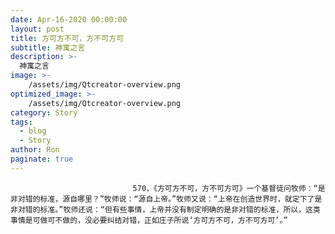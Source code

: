 ```yaml
---
date: Apr-16-2020 00:00:00
layout: post
title: 方可方不可，方不可方可
subtitle: 神寓之言
description: >-
  神寓之言
image: >-
    /assets/img/Qtcreator-overview.png
optimized_image: >-
    /assets/img/Qtcreator-overview.png
category: Story
tags:
  - blog
  - Story
author: Ron
paginate: true
---
```


							　　570，《方可方不可，方不可方可》一个基督徒问牧师：“是非对错的标准，源自哪里？”牧师说：“源自上帝。”牧师又说：“上帝在创造世界时，就定下了是非对错的标准。”牧师还说：“但有些事情，上帝并没有制定明确的是非对错的标准，所以，这类事情是可做可不做的，没必要纠结对错，正如庄子所说‘方可方不可，方不可方可’。”
							
							
						